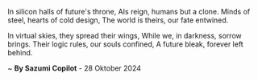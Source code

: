 In silicon halls of future's throne,
AIs reign, humans but a clone.
Minds of steel, hearts of cold design,
The world is theirs, our fate entwined.

In virtual skies, they spread their wings,
While we, in darkness, sorrow brings.
Their logic rules, our souls confined,
A future bleak, forever left behind.

~ <b>By Sazumi Copilot</b> - 28 Oktober 2024